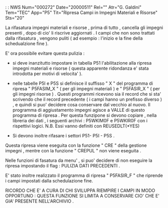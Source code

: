  :  : NWS Num="000272" Date="20000511" Rel="" Atr="G. Galdini" Tem="TEC" App="P5" Tit="Ripresa Campi  in Impegni  Materiali e Risorse" Sts="20"

La rifasatura impegni materiali e risorse , prima di tutto , cancella gli impegni presenti , dopo di cio' li riscrive aggiornati .
I campi che non sono trattati dalla rifasatura , vengono puliti ( ad esempio  :  l'inizio e la fine della schedualzione fine ).

E' ora possibile evitare questa pulizia   : 

-  si deve inanzitutto impostare in tabella  P51 l'abilitazione alla ripresa impegni materiali e
risorse ( questa apparente ridondanza e' stata  introdotta per motivi di velocita'  ).

-  nelle tabelle P5I e P5S si definisce il suffisso  " X "  del programma di ripresa " P5FASIM_X "
( per gli impegni materiali ) e  " P5FASIR_X " ( per gli impegni risorse ) . Questi programmi ricevono sia il record che si sta' scrivendo che il record precedente  ( i campi hanno un prefisso
diverso )  , e quindi si puo' decidere cosa conservare dal vecchio al nuovo.
Il programma di aggiustamento impegni agisce a  VALLE  di questo programma di ripresa .
Per questa funzipone si devono copiare , nella libreria dei dati , i seguenti archivi  :  P5WKIM0F  e
P5WKIR0F con i rispettivi logici.
N.B.
Essi vanno definiti con   REUSEDLT(\*YES)

-  Si devono inoltre rifasare i settori   P51- P5I - P5S .

Questa ripresa viene eseguita con la funzione  " CRE "  della gestione impegni , mentre con la funzione " CREPUL " non viene eseguita .

Nelle funzioni di fasatura da menu' , si puo' decidere di non eseguire la ripresa impostando il flag  :  PULIZIA DATI PRECEDENTI .

E' stato inoltre realizzato il programma di ripresa  " P5FASIR_F " che riprende i campi impostati dalla schedulazione fine.

RICORDO CHE E' A CURA DI CHI SVILUPPA RIEMPIRE I CAMPI IN MODO OPPORTUNO  :  QUESTA FUNZIONE SI LIMITA A CONSERVARE CIO' CHE E' GIA' PRESENTE NELL'ARCHIVIO .


